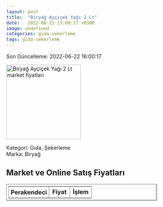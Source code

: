 ```yaml
---
layout: post
title:  "Biryağ Ayçiçek Yağı 2 Lt"
date:   2022-06-22 13:00:17 +0300
image: undefined
categories: gida-sekerleme
tags: gida-sekerleme
---
```


Son Güncelleme: 2022-06-22 16:00:17

<img src="undefined" width="200" alt="Biryağ Ayçiçek Yağı 2 Lt market fiyatları" />

Kategori: Gıda, Şekerleme
<br />
Marka: Biryağ

<h2>Market ve Online Satış Fiyatları</h2>

<table border="1" style="padding: 5px;width:80%;">
  <tr>
    <td style="padding: 5px;"><strong>Perakendeci</strong></td>
    <td><strong>Fiyat</strong></td>
    <td><strong>İşlem</strong></td>
  </tr>
  
</table>
